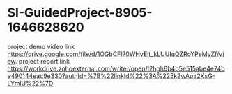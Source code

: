 # SI-GuidedProject-8905-1646628620
project demo video link https://drive.google.com/file/d/1OGbCFl70WHvEit_kLUUIqQZRoYPeMyZf/view.
project report link https://workdrive.zohoexternal.com/writer/open/l2hgh6b4b5e515abe4e74be490144eac9e330?authId=%7B%22linkId%22%3A%225k2wApa2KsG-LYmlU%22%7D
